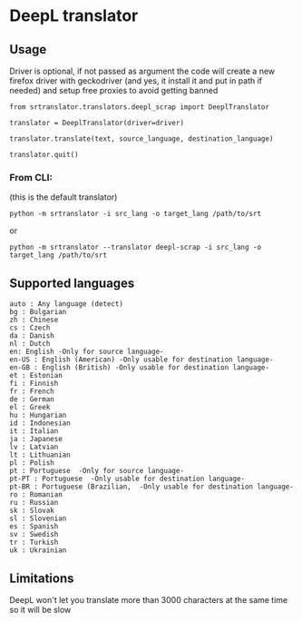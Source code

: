 # DeepL translator

## Usage

Driver is optional, if not passed as argument the code will create a new firefox driver with geckodriver (and yes, it install it and put in path if needed) and setup free proxies to avoid getting banned

```
from srtranslator.translators.deepl_scrap import DeeplTranslator

translator = DeeplTranslator(driver=driver)

translator.translate(text, source_language, destination_language)

translator.quit()
```

### From CLI:

(this is the default translator)

```
python -m srtranslator -i src_lang -o target_lang /path/to/srt
```

or

```
python -m srtranslator --translator deepl-scrap -i src_lang -o target_lang /path/to/srt
```

## Supported languages

```
auto : Any language (detect)
bg : Bulgarian
zh : Chinese
cs : Czech
da : Danish
nl : Dutch
en: English -Only for source language-
en-US : English (American) -Only usable for destination language-
en-GB : English (British) -Only usable for destination language-
et : Estonian
fi : Finnish
fr : French
de : German
el : Greek
hu : Hungarian
id : Indonesian
it : Italian
ja : Japanese
lv : Latvian
lt : Lithuanian
pl : Polish
pt : Portuguese  -Only for source language-
pt-PT : Portuguese  -Only usable for destination language-
pt-BR : Portuguese (Brazilian,  -Only usable for destination language-
ro : Romanian
ru : Russian
sk : Slovak
sl : Slovenian
es : Spanish
sv : Swedish
tr : Turkish
uk : Ukrainian
```

## Limitations

DeepL won't let you translate more than 3000 characters at the same time so it will be slow
